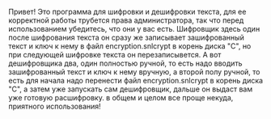 Привет! Это программа для шифровки и дешифровки текста, для ее корректной работы трубется права администратора, так что перед использованием убедитесь, что они у вас есть.
Шифровщик здесь один после шифрования текста он сразу же записывает зашифрованный текст и ключ к нему в файл encryption.snlcrypt в корень диска "C", но при следующей шифровке текста он перезаписывется.
А вот дешифровщика два, один полностью ручной, то есть надо вводить зашифрованный текст и ключ к нему вручную, а второй полу ручной, то есть для начала надо перенести файл encryption.snlcrypt в корень диска "C", а затем уже запускать сам дешифровщик, дальше он выдаст вам уже готовую расшифровку.
в общем и целом все проще некуда, приятного использования!
